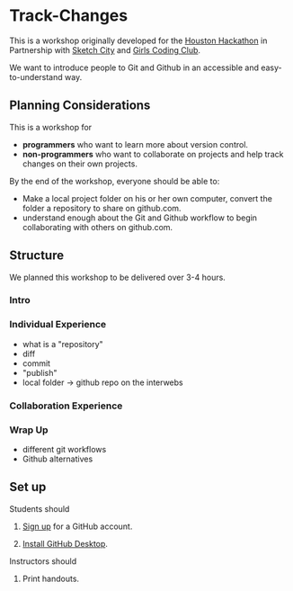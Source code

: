 # Track-Changes

This is a workshop originally developed for the [Houston Hackathon](http://houstonhackathon.com/) in Partnership with [Sketch City](http://sketchcity.org/) and [Girls Coding Club](https://www.meetup.com/Girls-Coding-Club/).

We want to introduce people to Git and Github in an accessible and easy-to-understand way.
## Planning Considerations

This is a workshop for

- **programmers** who want to learn more about version control.
- **non-programmers** who want to collaborate on projects and help track changes on their own projects.

By the end of the workshop, everyone should be able to:

- Make a local project folder on his or her own computer, convert the folder a repository to share on github.com.
- understand enough about the Git and Github workflow to begin collaborating     with others on github.com.

## Structure

We planned this workshop to be delivered over 3-4 hours.

### Intro

### Individual Experience

- what is a "repository"
- diff
- commit
- "publish"
- local folder -> github repo on the interwebs

### Collaboration Experience

### Wrap Up

- different git workflows
- Github alternatives



## Set up

Students should

1. [Sign up](https://github.com/join) for a GitHub account.

2. [Install GitHub Desktop](https://help.github.com/desktop/guides/getting-started-with-github-desktop/installing-github-desktop/).


Instructors should

1. Print handouts.

